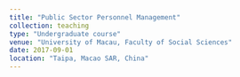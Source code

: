 ```yaml
---
title: "Public Sector Personnel Management"
collection: teaching
type: "Undergraduate course"
venue: "University of Macau, Faculty of Social Sciences"
date: 2017-09-01
location: "Taipa, Macao SAR, China"
---
```

